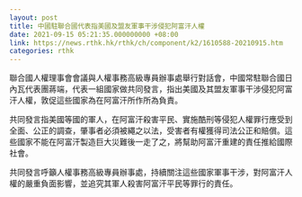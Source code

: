 ```yaml
---
layout: post
title: 中國駐聯合國代表指美國及盟友軍事干涉侵犯阿富汗人權
date: 2021-09-15 05:21:35.000000000 +08:00
link: https://news.rthk.hk/rthk/ch/component/k2/1610588-20210915.htm
categories: rthk
---
```


聯合國人權理事會會議與人權事務高級專員辦事處舉行對話會，中國常駐聯合國日內瓦代表團蔣端，代表一組國家做共同發言，指出美國及其盟友軍事干涉侵犯阿富汗人權，敦促這些國家為在阿富汗所作所為負責。

共同發言指美國等國的軍人，在阿富汗殺害平民、實施酷刑等侵犯人權罪行應受到全面、公正的調查，肇事者必須被繩之以法，受害者有權獲得司法公正和賠償。這些國家不能在阿富汗製造巨大災難後一走了之，將幫助阿富汗重建的責任推給國際社會。

共同發言呼籲人權事務高級專員辦事處，持續關注這些國家軍事干涉，對阿富汗人權的嚴重負面影響，並追究其軍人殺害阿富汗平民等罪行的責任。
